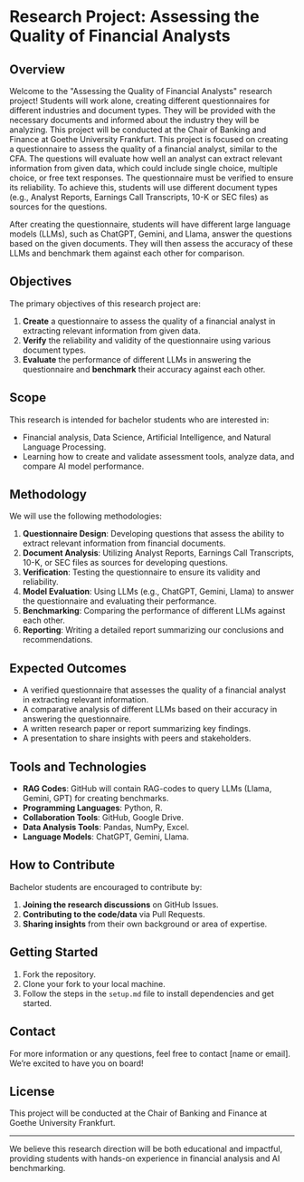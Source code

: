 # Research Project: Assessing the Quality of Financial Analysts

## Overview

Welcome to the "Assessing the Quality of Financial Analysts" research project! Students will work alone, creating different questionnaires for different industries and document types. They will be provided with the necessary documents and informed about the industry they will be analyzing. This project will be conducted at the Chair of Banking and Finance at Goethe University Frankfurt. This project is focused on creating a questionnaire to assess the quality of a financial analyst, similar to the CFA. The questions will evaluate how well an analyst can extract relevant information from given data, which could include single choice, multiple choice, or free text responses. The questionnaire must be verified to ensure its reliability. To achieve this, students will use different document types (e.g., Analyst Reports, Earnings Call Transcripts, 10-K or SEC files) as sources for the questions.

After creating the questionnaire, students will have different large language models (LLMs), such as ChatGPT, Gemini, and Llama, answer the questions based on the given documents. They will then assess the accuracy of these LLMs and benchmark them against each other for comparison.

## Objectives

The primary objectives of this research project are:

1. **Create** a questionnaire to assess the quality of a financial analyst in extracting relevant information from given data.
2. **Verify** the reliability and validity of the questionnaire using various document types.
3. **Evaluate** the performance of different LLMs in answering the questionnaire and **benchmark** their accuracy against each other.

## Scope

This research is intended for bachelor students who are interested in:

- Financial analysis, Data Science, Artificial Intelligence, and Natural Language Processing.
- Learning how to create and validate assessment tools, analyze data, and compare AI model performance.

## Methodology

We will use the following methodologies:

1. **Questionnaire Design**: Developing questions that assess the ability to extract relevant information from financial documents.
2. **Document Analysis**: Utilizing Analyst Reports, Earnings Call Transcripts, 10-K, or SEC files as sources for developing questions.
3. **Verification**: Testing the questionnaire to ensure its validity and reliability.
4. **Model Evaluation**: Using LLMs (e.g., ChatGPT, Gemini, Llama) to answer the questionnaire and evaluating their performance.
5. **Benchmarking**: Comparing the performance of different LLMs against each other.
6. **Reporting**: Writing a detailed report summarizing our conclusions and recommendations.

## Expected Outcomes

- A verified questionnaire that assesses the quality of a financial analyst in extracting relevant information.
- A comparative analysis of different LLMs based on their accuracy in answering the questionnaire.
- A written research paper or report summarizing key findings.
- A presentation to share insights with peers and stakeholders.

## Tools and Technologies

- **RAG Codes**: GitHub will contain RAG-codes to query LLMs (Llama, Gemini, GPT) for creating benchmarks.
- **Programming Languages**: Python, R.
- **Collaboration Tools**: GitHub, Google Drive.
- **Data Analysis Tools**: Pandas, NumPy, Excel.
- **Language Models**: ChatGPT, Gemini, Llama.

## How to Contribute

Bachelor students are encouraged to contribute by:

1. **Joining the research discussions** on GitHub Issues.
2. **Contributing to the code/data** via Pull Requests.
3. **Sharing insights** from their own background or area of expertise.

## Getting Started

1. Fork the repository.
2. Clone your fork to your local machine.
3. Follow the steps in the `setup.md` file to install dependencies and get started.

## Contact

For more information or any questions, feel free to contact [name or email]. We’re excited to have you on board!

## License

This project will be conducted at the Chair of Banking and Finance at Goethe University Frankfurt.

---

We believe this research direction will be both educational and impactful, providing students with hands-on experience in financial analysis and AI benchmarking.

